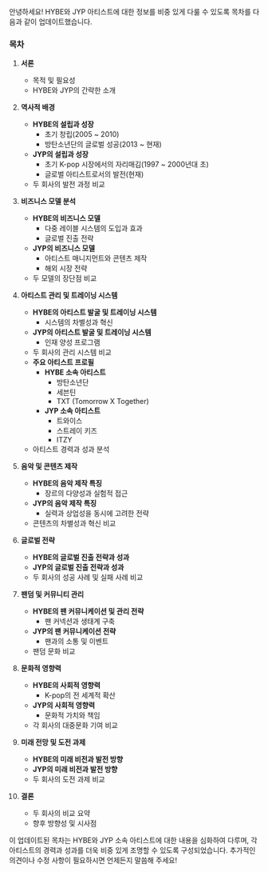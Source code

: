 안녕하세요! HYBE와 JYP 아티스트에 대한 정보를 비중 있게 다룰 수 있도록 목차를 다음과 같이 업데이트했습니다.

### 목차

1. **서론**
   - 목적 및 필요성
   - HYBE와 JYP의 간략한 소개

2. **역사적 배경**
   - **HYBE의 설립과 성장**
     - 초기 창립(2005 ~ 2010)
     - 방탄소년단의 글로벌 성공(2013 ~ 현재)
   - **JYP의 설립과 성장**
     - 초기 K-pop 시장에서의 자리매김(1997 ~ 2000년대 초)
     - 글로벌 아티스트로서의 발전(현재)
   - 두 회사의 발전 과정 비교

3. **비즈니스 모델 분석**
   - **HYBE의 비즈니스 모델**
     - 다중 레이블 시스템의 도입과 효과
     - 글로벌 진출 전략
   - **JYP의 비즈니스 모델**
     - 아티스트 매니지먼트와 콘텐츠 제작
     - 해외 시장 전략
   - 두 모델의 장단점 비교

4. **아티스트 관리 및 트레이닝 시스템**
   - **HYBE의 아티스트 발굴 및 트레이닝 시스템**
     - 시스템의 차별성과 혁신
   - **JYP의 아티스트 발굴 및 트레이닝 시스템**
     - 인재 양성 프로그램
   - 두 회사의 관리 시스템 비교
   - **주요 아티스트 프로필**
     - **HYBE 소속 아티스트**
       - 방탄소년단
       - 세븐틴
       - TXT (Tomorrow X Together)
     - **JYP 소속 아티스트**
       - 트와이스
       - 스트레이 키즈
       - ITZY
   - 아티스트 경력과 성과 분석

5. **음악 및 콘텐츠 제작**
   - **HYBE의 음악 제작 특징**
     - 장르의 다양성과 실험적 접근
   - **JYP의 음악 제작 특징**
     - 실력과 상업성을 동시에 고려한 전략
   - 콘텐츠의 차별성과 혁신 비교

6. **글로벌 전략**
   - **HYBE의 글로벌 진출 전략과 성과**
   - **JYP의 글로벌 진출 전략과 성과**
   - 두 회사의 성공 사례 및 실패 사례 비교

7. **팬덤 및 커뮤니티 관리**
   - **HYBE의 팬 커뮤니케이션 및 관리 전략**
     - 팬 커넥션과 생태계 구축
   - **JYP의 팬 커뮤니케이션 전략**
     - 팬과의 소통 및 이벤트
   - 팬덤 문화 비교

8. **문화적 영향력**
   - **HYBE의 사회적 영향력**
     - K-pop의 전 세계적 확산
   - **JYP의 사회적 영향력**
     - 문화적 가치와 책임
   - 각 회사의 대중문화 기여 비교

9. **미래 전망 및 도전 과제**
   - **HYBE의 미래 비전과 발전 방향**
   - **JYP의 미래 비전과 발전 방향**
   - 두 회사의 도전 과제 비교

10. **결론**
    - 두 회사의 비교 요약
    - 향후 방향성 및 시사점

이 업데이트된 목차는 HYBE와 JYP 소속 아티스트에 대한 내용을 심화하여 다루며, 각 아티스트의 경력과 성과를 더욱 비중 있게 조명할 수 있도록 구성되었습니다. 추가적인 의견이나 수정 사항이 필요하시면 언제든지 말씀해 주세요!
